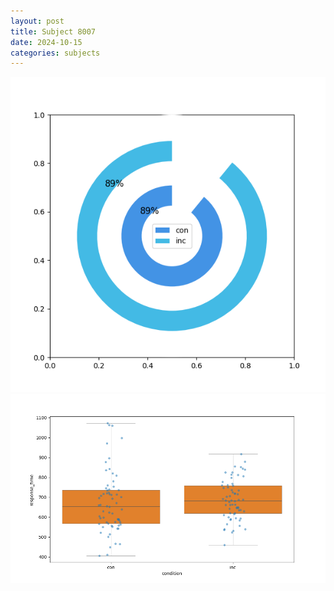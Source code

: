 ```yaml
---
layout: post
title: Subject 8007
date: 2024-10-15
categories: subjects
---
```


![](data/8007/run-14/8007_accuracy_by_condition.png)
![](data/8007/run-14/8007_rt.png)
